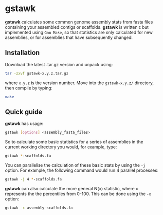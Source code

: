 gstawk
====

**gstawk** calculates some common genome assembly stats from fasta files containing your assembled contigs or scaffolds. **gstawk** is written ```C``` but implemented using ```Gnu Make```, so that statistics are only calculated for new assemblies, or for assemblies that have subsequently changed.

Installation
-------------

Download the latest .tar.gz version and unpack using:

```bash
tar -zxvf gstawk-x.y.z.tar.gz
```
where ```x.y.z``` is the version number. Move into the ```gstawk-x.y.z/``` directory, then compile by typing:

```bash
make
```

Quick guide
-------------

**gstawk** has usage:

```bash
gstawk [options] <assembly_fasta_files>
```

So to calculate some basic statistics for a series of assemblies in the current working directory you would, for example, type:

```bash
gstawk *-scaffolds.fa
```

You can parallelise the calculation of these basic stats by using the ```-j``` option. For example, the following command would run 4 parallel processes:

```bash
gstawk -j 4 *-scaffolds.fa
```

**gstawk** can also calculate the more general N(x) statistic, where x represents the the percentiles from 0-100. This can be done using the ```-x``` option:

```bash
gstawk -x assembly-scaffolds.fa
```
